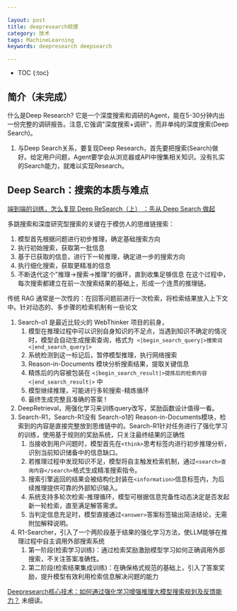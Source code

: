 ```yaml
---

layout: post
title: deepresearch梳理
category: 技术
tags: MachineLearning
keywords: deepresearch deepsearch

---
```


* TOC
{:toc}

## 简介（未完成）

什么是Deep Research? 它是一个深度搜索和调研的Agent，能在5-30分钟内出一份完整的调研报告。注意,它强调"深度搜索+调研"，而非单纯的深度搜索(Deep Search)。

1. 与Deep Search关系，要复现Deep Research，首先要把搜索(Search)做好。给定用户问题，Agent要学会从浏览器或API中搜集相关知识。没有扎实的Search能力，就难以实现Research。

## Deep Search：搜索的本质与难点

[端到端的训练，怎么复现 Deep ReSearch（上） ：先从 Deep Search 做起](https://zhuanlan.zhihu.com/p/1892489650469323191)

多跳搜索和深度研究型搜索的关键在于模仿人的思维链搜索： 
1. 模型首先根据问题进行初步推理，确定基础搜索方向
2. 执行初始搜索，获取第一批信息
3. 基于已获取的信息，进行下一轮推理，确定进一步的搜索方向
4. 执行细化搜索，获取更精准的信息
5. 不断迭代这个"推理→搜索→推理"的循环，直到收集足够信息 在这个过程中，每次搜索都建立在前一次搜索结果的基础上，形成一个连贯的推理链。

传统 RAG 通常是一次性的：在回答问题前进行一次检索，将检索结果放入上下文中。针对动态的、多步骤的检索机制有一些论文
1. Search-o1 是最近比较火的 WebThinker 项目的前身，
    1. 模型在推理过程中可以识别自身知识的不足点，当遇到知识不确定的情况时，模型会自动生成搜索查询，格式为` <|begin_search_query|>搜索词<|end_search_query|>`
    2. 系统检测到这一标记后，暂停模型推理，执行网络搜索
    3. Reason-in-Documents 模块分析搜索结果，提取关键信息
    4. 精炼后的内容被包装在 `<|begin_search_result|>提炼后的检索内容<|end_search_result|>` 中
    5. 模型继续推理，可能进行多轮搜索-精炼循环
    6. 最终生成完整且准确的答案 !
2. DeepRetrieval，用强化学习来训练query改写，奖励函数设计值得一看。
3. Search-R1，Search-R1没有 Search-o1的 Reason-in-Documents模块，检索到的内容是直接完整放到思维链中的。Search-R1针对任务进行了强化学习的训练，使用基于规则的奖励系统，只关注最终结果的正确性
    1. 当接收到用户问题时，模型首先在`<think>`思考标签内进行初步推理分析，识别当前知识储备中的信息缺口。
    2. 若推理过程中发现知识不足，模型将自主触发检索机制，通过`<search>查询内容</search>`格式生成精准搜索指令。
    3. 搜索引擎返回的结果会被结构化封装在`<information>`信息标签内，为后续推理提供可靠的外部知识输入。
    4. 系统支持多轮次检索-推理循环，模型可根据信息完备性动态决定是否发起新一轮检索，直至满足解答需求。
    5. 当判定信息充足时，模型直接通过`<answer>`答案标签输出简洁结论，无需附加解释说明。
4. R1-Searcher，引入了一个两阶段基于结果的强化学习方法，使LLM能够在推理过程中自主调用外部搜索系统
    1. 第一阶段(检索学习训练)：通过检索奖励激励模型学习如何正确调用外部搜索，不关注答案准确性。
    2. 第二阶段(检索结果集成训练)：在确保格式规范的基础上，引入了答案奖励，提升模型有效利用检索信息解决问题的能力

[Deepresearch核心技术：如何通过强化学习增强推理大模型搜索规划及反馈能力？](https://mp.weixin.qq.com/s/2zlrVmiXHJ6bv12YLD68FA) 未细读。